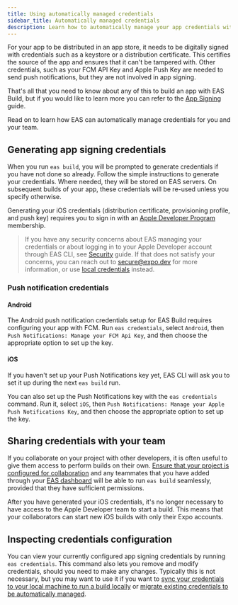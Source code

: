 ```yaml
---
title: Using automatically managed credentials
sidebar_title: Automatically managed credentials
description: Learn how to automatically manage your app credentials with EAS.
---
```


For your app to be distributed in an app store, it needs to be digitally signed with credentials such as a keystore or a distribution certificate. This certifies the source of the app and ensures that it can't be tampered with. Other credentials, such as your FCM API Key and Apple Push Key are needed to send push notifications, but they are not involved in app signing.

That's all that you need to know about any of this to build an app with EAS Build, but if you would like to learn more you can refer to the [App Signing](/app-signing/app-credentials) guide.

Read on to learn how EAS can automatically manage credentials for you and your team.

## Generating app signing credentials

When you run `eas build`, you will be prompted to generate credentials if you have not done so already. Follow the simple instructions to generate your credentials. Where needed, they will be stored on EAS servers. On subsequent builds of your app, these credentials will be re-used unless you specify otherwise.

Generating your iOS credentials (distribution certificate, provisioning profile, and push key) requires you to sign in with an [Apple Developer Program](https://developer.apple.com/programs) membership.

> If you have any security concerns about EAS managing your credentials or about logging in to your Apple Developer account through EAS CLI, see [Security](/app-signing/security) guide. If that does not satisfy your concerns, you can reach out to [secure@expo.dev](mailto:secure@expo.dev) for more information, or use [local credentials](/app-signing/local-credentials/) instead.

### Push notification credentials

#### Android

The Android push notification credentials setup for EAS Build requires configuring your app with FCM. Run `eas credentials`, select `Android`, then `Push Notifications: Manage your FCM Api Key`, and then choose the appropriate option to set up the key.

#### iOS

If you haven't set up your Push Notifications key yet, EAS CLI will ask you to set it up during the next `eas build` run.

You can also set up the Push Notifications key with the `eas credentials` command. Run it, select `iOS`, then `Push Notifications: Manage your Apple Push Notifications Key`, and then choose the appropriate option to set up the key.

## Sharing credentials with your team

If you collaborate on your project with other developers, it is often useful to give them access to perform builds on their own. [Ensure that your project is configured for collaboration](/accounts/account-types/#organizations) and any teammates that you have added through your [EAS dashboard](https://expo.dev/) will be able to run `eas build` seamlessly, provided that they have sufficient permissions.

After you have generated your iOS credentials, it's no longer necessary to have access to the Apple Developer team to start a build. This means that your collaborators can start new iOS builds with only their Expo accounts.

## Inspecting credentials configuration

You can view your currently configured app signing credentials by running `eas credentials`. This command also lets you remove and modify credentials, should you need to make any changes. Typically this is not necessary, but you may want to use it if you want to [sync your credentials to your local machine to run a build locally](/app-signing/syncing-credentials/) or [migrate existing credentials to be automatically managed](/app-signing/existing-credentials/).